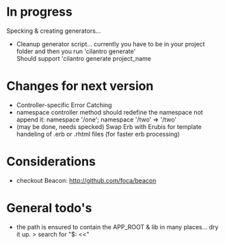 # In progress
Specking & creating generators... 

* Cleanup generator script... currently you have to be in your project folder and then you run 'cilantro generate'  
  Should support 'cilantro generate project_name

# Changes for next version 
* Controller-specific Error Catching
* namespace controller method should redefine the namespace not append it: namespace '/one'; namespace '/two' => '/two'
* (may be done, needs specked) Swap Erb with Erubis for template handeling of .erb or .rhtml files (for faster erb processing)

# Considerations
* checkout Beacon: http://github.com/foca/beacon

# General todo's
* the path is ensured to contain the APP_ROOT & lib in many places... dry it up. > search for "$: <<"